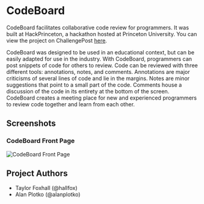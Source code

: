 # CodeBoard

CodeBoard facilitates collaborative code review for programmers. It was built at HackPrinceton, a hackathon hosted at Princeton University. You can view the project on ChallengePost [here](http://challengepost.com/software/codeboard).

CodeBoard was designed to be used in an educational context, but can be easily adapted for use in the industry. With CodeBoard, programmers can post snippets of code for others to review. Code can be reviewed with three different tools: annotations, notes, and comments. Annotations are major criticisms of several lines of code and lie in the margins. Notes are minor suggestions that point to a small part of the code. Comments house a discussion of the code in its entirety at the bottom of the screen. CodeBoard creates a meeting place for new and experienced programmers to review code together and learn from each other.

## Screenshots

### CodeBoard Front Page

![CodeBoard Front Page](http://i57.tinypic.com/30ry4j9.png)

## Project Authors

- Taylor Foxhall (@hallfox)
- Alan Plotko (@alanplotko)

